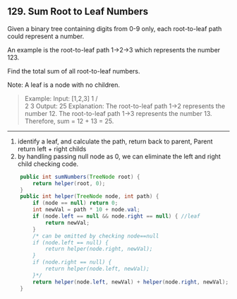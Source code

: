 ## 129. Sum Root to Leaf Numbers

Given a binary tree containing digits from 0-9 only, each root-to-leaf path could represent a number.

An example is the root-to-leaf path 1->2->3 which represents the number 123.

Find the total sum of all root-to-leaf numbers.

Note: A leaf is a node with no children.

>Example:
Input: [1,2,3]
    1
   / \
  2   3
Output: 25
Explanation:
The root-to-leaf path 1->2 represents the number 12.
The root-to-leaf path 1->3 represents the number 13.
Therefore, sum = 12 + 13 = 25.

------
1. identify a leaf, and calculate the path, return back to parent, Parent return left + right childs
2. by handling passing null node as 0, we can eliminate the left and right child checking code.

```java
    public int sumNumbers(TreeNode root) {
        return helper(root, 0);
    }
    public int helper(TreeNode node, int path) {
        if (node == null) return 0;
        int newVal = path * 10 + node.val;
        if (node.left == null && node.right == null) { //leaf
            return newVal;
        }
        /* can be omitted by checking node==null
        if (node.left == null) {
            return helper(node.right, newVal);
        }
        if (node.right == null) {
            return helper(node.left, newVal);
        }*/
        return helper(node.left, newVal) + helper(node.right, newVal);
    }
```